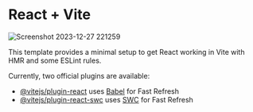 # React + Vite

![Screenshot 2023-12-27 221259](https://github.com/shubhamrpgupta/reactPasswordGenerator/assets/144988807/94a95d42-14c7-447b-9465-9e0c6a0c5fcc)



This template provides a minimal setup to get React working in Vite with HMR and some ESLint rules.

Currently, two official plugins are available:

- [@vitejs/plugin-react](https://github.com/vitejs/vite-plugin-react/blob/main/packages/plugin-react/README.md) uses [Babel](https://babeljs.io/) for Fast Refresh
- [@vitejs/plugin-react-swc](https://github.com/vitejs/vite-plugin-react-swc) uses [SWC](https://swc.rs/) for Fast Refresh
